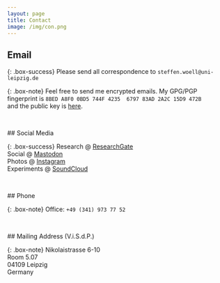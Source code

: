 ```yaml
---
layout: page
title: Contact
image: /img/con.png
---
```


## Email

{: .box-success}
Please send all correspondence to `steffen.woell@uni-leipzig.de`

{: .box-note}
Feel free to send me encrypted emails. My GPG/PGP fingerprint is `8BED A8F0 0BD5 744F 4235  6797 83AD 2A2C 15D9 472B`<br />and the public key is [here](/dl/sw_pgp_public_key.asc).

<p>&nbsp;</p>
## Social Media

{: .box-success}
Research @ <a href="https://www.researchgate.net/profile/Steffen_Woell3">ResearchGate</a><br/>
Social @ <a rel="me" href="https://mastodon.social/@SteffenWoell">Mastodon</a><br/>
Photos @ <a href="https://www.instagram.com/streetart_leipzig/"><i class="fab fa-instagram"></i> Instagram</a><br/>
Experiments @ <a href="https://soundcloud.com/w-a_s">SoundCloud</a>

<p>&nbsp;</p>
## Phone

{: .box-note}
Office: `+49 (341) 973 77 52`

<p>&nbsp;</p>
## Mailing Address (V.i.S.d.P.)

{: .box-note}
Nikolaistrasse 6-10<br/>
Room 5.07<br/>
04109 Leipzig<br/>
Germany
